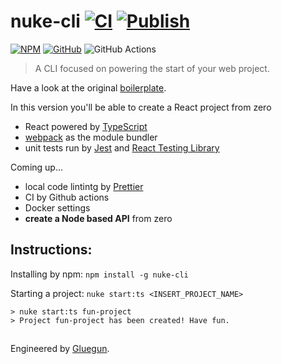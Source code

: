 # nuke-cli [![CI](https://github.com/cl4pper/nuke-cli/actions/workflows/integration.yaml/badge.svg)](https://github.com/cl4pper/nuke-cli/actions/workflows/integration.yaml) [![Publish](https://github.com/cl4pper/nuke-cli/actions/workflows/publish.yaml/badge.svg)](https://github.com/cl4pper/nuke-cli/actions/workflows/publish.yaml)

[![NPM](https://img.shields.io/badge/NPM-%23CB3837.svg?style=for-the-badge&logo=npm&logoColor=white)](https://www.npmjs.com/package/nuke-cli)
[![GitHub](https://img.shields.io/badge/github-%23121011.svg?style=for-the-badge&logo=github&logoColor=white)](https://github.com/cl4pper/nuke-cli)
![GitHub Actions](https://img.shields.io/badge/github%20actions-%232671E5.svg?style=for-the-badge&logo=githubactions&logoColor=white)


> A CLI focused on powering the start of your web project.

Have a look at the original [boilerplate](https://github.com/cl4pper/react-setup).

In this version you'll be able to create a React project from zero
- React powered by [TypeScript](https://www.npmjs.com/package/typescript)
- [webpack](https://www.npmjs.com/package/webpack) as the module bundler
- unit tests run by [Jest](https://www.npmjs.com/package/jest) and [React Testing Library](https://www.npmjs.com/package/@testing-library/react)

Coming up...
- local code lintintg by [Prettier](https://www.npmjs.com/package/prettier)
- CI by Github actions
- Docker settings
- **create a Node based API** from zero

## Instructions:

Installing by npm: `npm install -g nuke-cli`

Starting a project: `nuke start:ts <INSERT_PROJECT_NAME>`

```
> nuke start:ts fun-project
> Project fun-project has been created! Have fun.
```

##

Engineered by [Gluegun](https://github.com/infinitered/gluegun).
